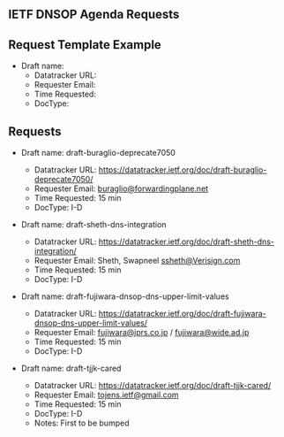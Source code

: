 ## IETF DNSOP Agenda Requests

## Request Template Example

*   Draft name:
    - Datatracker URL:
    - Requester Email:
    - Time Requested:
    - DocType:

## Requests

*   Draft name: draft-buraglio-deprecate7050
    - Datatracker URL: https://datatracker.ietf.org/doc/draft-buraglio-deprecate7050/
    - Requester Email: buraglio@forwardingplane.net
    - Time Requested: 15 min
    - DocType: I-D

*   Draft name: draft-sheth-dns-integration
    - Datatracker URL: https://datatracker.ietf.org/doc/draft-sheth-dns-integration/
    - Requester Email: Sheth, Swapneel <ssheth@Verisign.com>
    - Time Requested: 15 min
    - DocType: I-D

*   Draft name: draft-fujiwara-dnsop-dns-upper-limit-values
    - Datatracker URL:  https://datatracker.ietf.org/doc/draft-fujiwara-dnsop-dns-upper-limit-values/
    - Requester Email: fujiwara@jprs.co.jp / fujiwara@wide.ad.jp
    - Time Requested: 15 min
    - DocType: I-D

*   Draft name: draft-tjjk-cared
    - Datatracker URL: https://datatracker.ietf.org/doc/draft-tjjk-cared/
    - Requester Email: tojens.ietf@gmail.com
    - Time Requested: 15 min
    - DocType: I-D
    - Notes: First to be bumped
